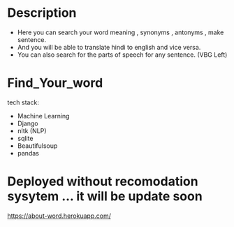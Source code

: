 # Description 
   * Here you can search your word meaning , synonyms , antonyms , make sentence.
   * And you will be able to translate hindi to english and vice versa.
   * You can also search for the parts of speech for any sentence.
   (VBG Left)

# Find_Your_word
tech stack:
 * Machine Learning
 * Django
 * nltk (NLP)
 * sqlite
 * Beautifulsoup
 * pandas
 
#  Deployed without recomodation sysytem ... it will be update soon
 https://about-word.herokuapp.com/ 
